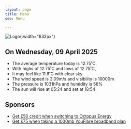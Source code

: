 ```yaml
---
layout: page
title: Menu
seo: Menu

---
```


![Logo](/images/logo.jpg){:width="832px"}

<!-- weather_marker starts -->
## On Wednesday, 09 April 2025

- The average temperature today is 12.75˚C,
- With highs of 12.75˚C and lows of 12.75˚C,
- It may feel like 11.6˚C with clear sky
- The wind speed is 3.09m/s and visibility is 10000m
- The pressure is 1031hPa and humidity is 58%
- The sun will rise at 05:24 and set at 18:54

<!-- weather_marker ends -->

## Sponsors

- [Get £50 credit when switching to Octopus Energy](https://bit.ly/3oD1nnS)
- [Get £75 when taking a 1000mb YouFibre broadband plan](https://aklam.io/91zWhU?)



